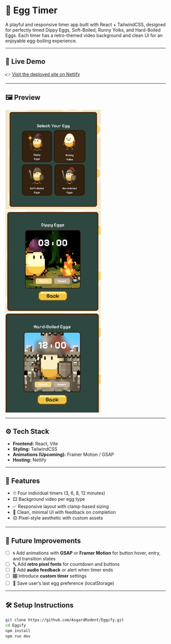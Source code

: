 # 🥚 Egg Timer

A playful and responsive timer app built with React + TailwindCSS, designed for perfectly timed Dippy Eggs, Soft-Boiled, Runny Yolks, and Hard-Boiled Eggs. Each timer has a retro-themed video background and clean UI for an enjoyable egg-boiling experience.

---

## 🚀 Live Demo

👉 [Visit the deployed site on Netlify](https://eggify.netlify.app/)

---

## 🖼️ Preview

<img src="src/assets/menu_preview.png" width="300"/>
<img src="src/assets/DippyEggPreview.png" width="300"/>
<img src="src/assets/HardEggPreview.png" width="300"/>

---

## ⚙️ Tech Stack

- **Frontend:** React, Vite
- **Styling:** TailwindCSS
- **Animations (Upcoming):** Framer Motion / GSAP
- **Hosting:** Netlify

---

## 🍳 Features

- ⏱ Four individual timers (3, 6, 8, 12 minutes)
- 🎞 Background video per egg type
- ✅ Responsive layout with clamp-based sizing
- 🧼 Clean, minimal UI with feedback on completion
- 🟡 Pixel-style aesthetic with custom assets

---

## 📌 Future Improvements

- [ ] 🌀 Add animations with **GSAP** or **Framer Motion** for button hover, entry, and transition states
- [ ] 🔤 Add **retro pixel fonts** for countdown and buttons
- [ ] 📢 Add **audio feedback** or alert when timer ends
- [ ] 🎛 Introduce **custom timer** settings
- [ ] 🥚 Save user’s last egg preference (localStorage)

---

## 🛠️ Setup Instructions

```bash
git clone https://github.com/AsgardRodent/Eggify.git
cd Eggify
npm install
npm run dev

